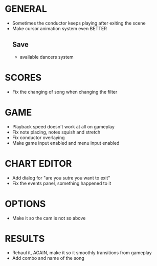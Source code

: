 # GENERAL
- Sometimes the conductor keeps playing after exiting the scene
- Make cursor animation system even BETTER
    ## Save
    - available dancers system

# SCORES
- Fix the changing of song when changing the filter

# GAME
- Playback speed doesn't work at all on gameplay
- Fix note placing, notes squish and stretch
- Fix conductor overlaying
- Make game input enabled and menu input enabled

# CHART EDITOR
- Add dialog for "are you sutre you want to exit"
- Fix the events panel, something happened to it

# OPTIONS
- Make it so the cam is not so above

# RESULTS
- Rehaul it, AGAIN, make it so it smoothly transitions from gameplay
- Add combo and name of the song